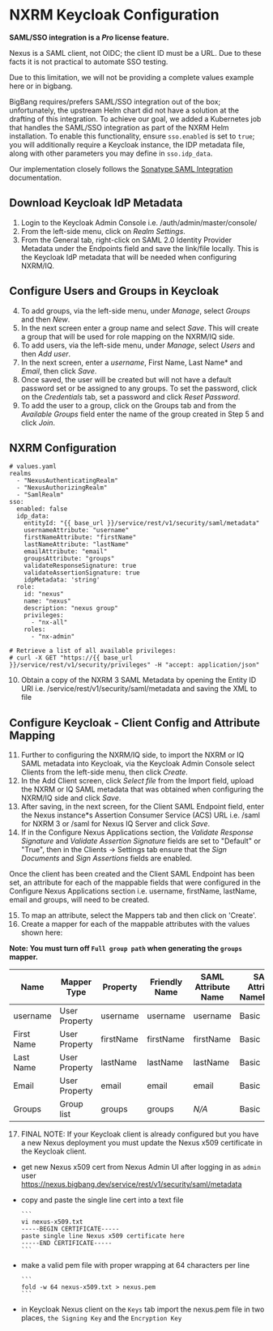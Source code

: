 # NXRM Keycloak Configuration

**SAML/SSO integration is a *Pro* license feature.**

Nexus is a SAML client, not OIDC; the client ID must be a URL. Due to these facts it is not practical to automate SSO testing.

Due to this limitation, we will not be providing a complete values example here or in bigbang.

BigBang requires/prefers SAML/SSO integration out of the box; unfortunately, the upstream Helm chart did not have a solution at the drafting of this integration. To achieve our goal, we added a Kubernetes job that handles the SAML/SSO integration as part of the NXRM Helm installation. To enable this functionality, ensure `sso.enabled` is set to `true`; you will additionally require a Keycloak instance, the IDP metadata file, along with other parameters you may define in `sso.idp_data`.

Our implementation closely follows the [Sonatype SAML Integration](https://support.sonatype.com/hc/en-us/articles/1500000976522-SAML-integration-for-Nexus-Repository-Manager-Pro-3-and-Nexus-IQ-Server-with-Keycloak) documentation.

## Download Keycloak IdP Metadata

1. Login to the Keycloak Admin Console i.e. <KeycloakURL>/auth/admin/master/console/
2. From the left-side menu, click on *Realm Settings*.
3. From the General tab, right-click on SAML 2.0 Identity Provider Metadata under the Endpoints field and save the link/file locally. This is the Keycloak IdP metadata that will be needed when configuring NXRM/IQ.

## Configure Users and Groups in Keycloak

4. To add groups, via the left-side menu, under *Manage*, select *Groups* and then *New*.
5. In the next screen enter a group name and select *Save*. This will create a group that will be used for role mapping on the NXRM/IQ side.
6. To add users, via the left-side menu, under *Manage*, select *Users* and then *Add user*.
7. In the next screen, enter a *username*, First Name, Last Name* and *Email*, then click *Save*.
8. Once saved, the user will be created but will not have a default password set or be assigned to any groups. To set the password, click on the *Credentials* tab, set a password and click *Reset Password*.
9. To add the user to a group, click on the Groups tab and from the *Available Groups* field enter the name of the group created in Step 5 and click *Join*.

## NXRM Configuration

```
# values.yaml
realms
  - "NexusAuthenticatingRealm"
  - "NexusAuthorizingRealm"
  - "SamlRealm"
sso:
  enabled: false
  idp_data:
    entityId: "{{ base_url }}/service/rest/v1/security/saml/metadata"
    usernameAttribute: "username"
    firstNameAttribute: "firstName"
    lastNameAttribute: "lastName"
    emailAttribute: "email"
    groupsAttribute: "groups"
    validateResponseSignature: true
    validateAssertionSignature: true
    idpMetadata: 'string'
  role:
    id: "nexus"
    name: "nexus"
    description: "nexus group"
    privileges:
      - "nx-all"
    roles:
      - "nx-admin"

# Retrieve a list of all available privileges:
# curl -X GET "https://{{ base_url }}/service/rest/v1/security/privileges" -H "accept: application/json"
```

10. Obtain a copy of the NXRM 3 SAML Metadata by opening the Entity ID URI i.e. <NXRMBaseURL>/service/rest/v1/security/saml/metadata and saving the XML to file

## Configure Keycloak - Client Config and Attribute Mapping

11. Further to configuring the NXRM/IQ side, to import the NXRM or IQ SAML metadata into Keycloak, via the Keycloak Admin Console select Clients from the left-side menu, then click *Create*.
12. In the Add Client screen, click *Select file* from the Import field, upload the NXRM or IQ SAML metadata that was obtained when configuring the NXRM/IQ side and click *Save*.
13. After saving, in the next screen, for the Client SAML Endpoint field, enter the Nexus instance*s Assertion Consumer Service (ACS) URL i.e. <NXRMBaseURL>/saml for NXRM 3 or <IQBaseURL>/saml for Nexus IQ Server and click *Save*.
14. If in the Configure Nexus Applications section, the *Validate Response Signature* and *Validate Assertion Signature* fields are set to "Default" or "True", then in the Clients → Settings tab ensure that the *Sign Documents* and *Sign Assertions* fields are enabled.

Once the client has been created and the Client SAML Endpoint has been set, an attribute for each of the mappable fields that were configured in the Configure Nexus Applications section i.e. username, firstName, lastName, email and groups, will need to be created.

15. To map an attribute, select the Mappers tab and then click on 'Create'.
16. Create a mapper for each of the mappable attributes with the values shown here:

**Note: You must turn off `Full group path` when generating the `groups` mapper.**

  | Name        | Mapper Type   | Property  | Friendly Name | SAML Attribute Name | SAML Attribute NameFormat |
  |-------------|---------------|-----------|---------------|---------------------|---------------------------|
  | username    | User Property | username  | username      | username            | Basic                     |
  | First Name  | User Property | firstName | firstName     | firstName           | Basic                     |
  | Last Name   | User Property | lastName  | lastName      | lastName            | Basic                     |
  | Email       | User Property | email     | email         | email               | Basic                     |
  | Groups      | Group list    | groups    | groups        | *N/A*               | Basic                     |

17. FINAL NOTE: If your Keycloak client is already configured but you have a new Nexus deployment you must update the Nexus x509 certificate in the Keycloak client.

- get new Nexus x509 cert from Nexus Admin UI after logging in as ```admin``` user  
      <https://nexus.bigbang.dev/service/rest/v1/security/saml/metadata>
- copy and paste the single line cert into a text file

      ```
      vi nexus-x509.txt
      -----BEGIN CERTIFICATE-----
      paste single line Nexus x509 certificate here 
      -----END CERTIFICATE-----
      ```

- make a valid pem file with proper wrapping at 64 characters per line

      ```
      fold -w 64 nexus-x509.txt > nexus.pem
      ```

- in Keycloak Nexus client on the ```Keys``` tab import the nexus.pem file in two places, ```the Signing Key``` and the ```Encryption Key```
